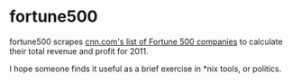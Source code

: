 # fortune500

fortune500 scrapes [cnn.com's list of Fortune 500 companies](http://money.cnn.com/magazines/fortune/fortune500/2011/full_list/) to calculate their total revenue and profit for 2011.

I hope someone finds it useful as a brief exercise in *nix tools, or politics.
